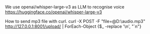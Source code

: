 We use openai/whisper-large-v3 as LLM to recognise voice
https://huggingface.co/openai/whisper-large-v3

How to send mp3 file with curl.
curl -X POST -F "file=@D:\\audio.mp3" http://127.0.0.1:8001/upload/ | ForEach-Object {$_ -replace '\\n', "`n"}
